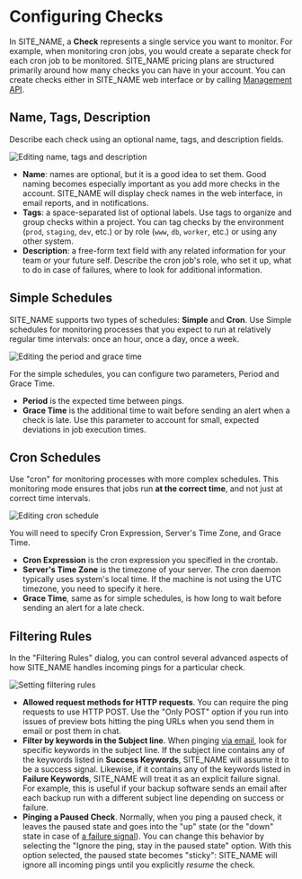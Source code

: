 # Configuring Checks

In SITE_NAME, a **Check** represents a single service you want to
monitor. For example, when monitoring cron jobs, you would create a separate check for
each cron job to be monitored. SITE_NAME pricing plans are structured primarily
around how many checks you can have in your account. You can create checks
either in SITE_NAME web interface or by calling [Management API](../api/).

## Name, Tags, Description

Describe each check using an optional name, tags, and description fields.

![Editing name, tags and description](IMG_URL/edit_name.png)

* **Name**: names are optional, but it is a good idea to set them.
Good naming becomes especially important as you add more checks in the
account. SITE_NAME will display check names in the web interface, in email reports,
and in notifications.
* **Tags**: a space-separated list of optional labels. Use tags to organize and group
checks within a project. You can tag checks by the environment
(`prod`, `staging`, `dev`, etc.) or by role (`www`, `db`, `worker`, etc.) or using
any other system.
* **Description**: a free-form text field with any related information for your team
or your future self. Describe the cron job's role, who set it up, what to do in
case of failures, where to look for additional information.

## Simple Schedules

SITE_NAME supports two types of schedules: **Simple** and **Cron**. Use Simple
schedules for monitoring processes that you expect to run at relatively regular time
intervals: once an hour, once a day, once a week.

![Editing the period and grace time](IMG_URL/edit_simple_schedule.png)

For the simple schedules, you can configure two parameters, Period and Grace Time.

* **Period** is the expected time between pings.
* **Grace Time** is the additional time to wait before sending an alert when a check
is late. Use this parameter to account for small, expected deviations in job
execution times.

## Cron Schedules

Use "cron" for monitoring processes with more complex schedules. This monitoring mode
ensures that jobs run **at the correct time**, and not just at correct time intervals.

![Editing cron schedule](IMG_URL/edit_cron_schedule.png)

You will need to specify Cron Expression, Server's Time Zone, and Grace Time.

* **Cron Expression** is the cron expression you specified in the crontab.
* **Server's Time Zone** is the timezone of your server. The cron daemon typically uses
system's local time. If the machine is not using the UTC timezone, you need to
specify it here.
* **Grace Time**, same as for simple schedules, is how long to wait before sending an
alert for a late check.

## Filtering Rules

In the "Filtering Rules" dialog, you can control several advanced aspects of
how SITE_NAME handles incoming pings for a particular check.

![Setting filtering rules](IMG_URL/filtering_rules.png)

* **Allowed request methods for HTTP requests**. You can require the ping
requests to use HTTP POST. Use the "Only POST" option if you run into issues of
preview bots hitting the ping URLs when you send them in email or post them in chat.
* **Filter by keywords in the Subject line**. When pinging [via email](../email/),
look for specific keywords in the subject line. If the subject line contains any of
the keywords listed in **Success Keywords**, SITE_NAME will assume it to be a success
signal. Likewise, if it contains any of the keywords listed in **Failure Keywords**,
SITE_NAME will treat it as an explicit failure signal.
For example, this is useful if your backup software sends an email after each backup
run with a different subject line depending on success or failure.
* **Pinging a Paused Check**. Normally, when you ping a paused check, it leaves the
paused state and goes into the "up" state (or the "down" state
in case of [a failure signal](../signalling_failures/)).
You can change this behavior by selecting the "Ignore the ping, stay in
the paused state" option. With this option selected, the paused state becomes "sticky":
SITE_NAME will ignore all incoming pings until you explicitly *resume* the check.
